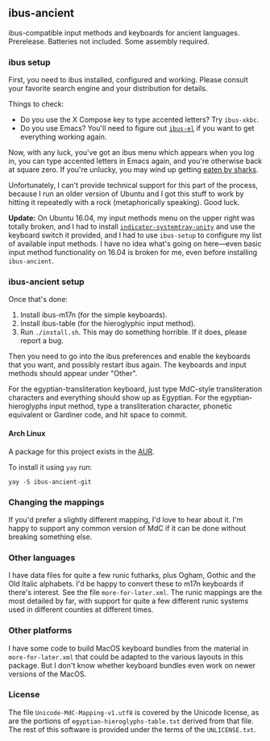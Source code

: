 ## ibus-ancient

ibus-compatible input methods and keyboards for ancient languages.
Prerelease.  Batteries not included.  Some assembly required.

### ibus setup

First, you need to ibus installed, configured and working.  Please consult
your favorite search engine and your distribution for details.

Things to check:

* Do you use the X Compose key to type accented letters?  Try `ibus-xkbc`.
* Do you use Emacs?  You'll need to figure out [`ibus-el`][ibus-el] if you
  want to get everything working again.

Now, with any luck, you've got an ibus menu which appears when you log in,
you can type accented letters in Emacs again, and you're otherwise back at
square zero.  If you're unlucky, you may wind up getting [eaten by
sharks][xkcd].

Unfortunately, I can't provide technical support for this part of the
process, because I run an older version of Ubuntu and I got this stuff to
work by hitting it repeatedly with a rock (metaphorically speaking).  Good
luck.

**Update:** On Ubuntu 16.04, my input methods menu on the upper right was
totally broken, and I had to
install [`indicator-systemtray-unity`][indicator-systemtray-unity] and use
the keyboard switch it provided, and I had to use `ibus-setup` to configure
my list of available input methods.  I have no idea what's going on
here—even basic input method functionality on 16.04 is broken for me, even
before installing `ibus-ancient`.

[indicator-systemtray-unity]: https://github.com/GGleb/indicator-systemtray-unity

### ibus-ancient setup

Once that's done:

1. Install ibus-m17n (for the simple keyboards).
2. Install ibus-table (for the hieroglyphic input method).
3. Run `./install.sh`.  This may do something horrible.  If it does, please
   report a bug.

Then you need to go into the ibus preferences and enable the keyboards that
you want, and possibly restart ibus again.  The keyboards and input methods
should appear under "Other".

For the egyptian-transliteration keyboard, just type MdC-style
transliteration characters and everything should show up as Egyptian.  For
the egyptian-hieroglyphs input method, type a transliteration character,
phonetic equivalent or Gardiner code, and hit space to commit.

#### Arch Linux

A package for this project exists in the
[AUR](https://aur.archlinux.org/packages/ibus-ancient-git).

To install it using `yay` run:

```
yay -S ibus-ancient-git
```

### Changing the mappings

If you'd prefer a slightly different mapping, I'd love to hear about it.
I'm happy to support any common version of MdC if it can be done without
breaking something else.

### Other languages

I have data files for quite a few runic futharks, plus Ogham, Gothic and
the Old Italic alphabets.  I'd be happy to convert these to m17n keyboards
if there's interest.  See the file `more-for-later.xml`.  The runic
mappings are the most detailed by far, with support for quite a few
different runic systems used in different counties at different times.

### Other platforms

I have some code to build MacOS keyboard bundles from the material in
`more-for-later.xml` that could be adapted to the various layouts in this
package.  But I don't know whether keyboard bundles even work on newer
versions of the MacOS.

### License

The file `Unicode-MdC-Mapping-v1.utf8` is covered by the Unicode license,
as are the portions of `egyptian-hieroglyphs-table.txt` derived from that
file.  The rest of this software is provided under the terms of the
`UNLICENSE.txt`.

[xkcd]: http://xkcd.com/349/
[ibus-el]: http://www.emacswiki.org/emacs/IBusMode
